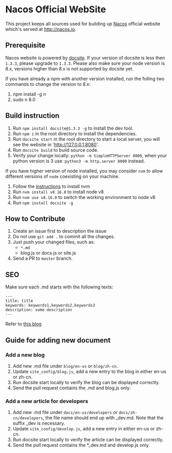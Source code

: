 # Nacos Official WebSite

This project keeps all sources used for building up [Nacos](https://github.com/alibaba/nacos) official website which's served at http://nacos.io.

## Prerequisite

Nacos website is powered by [docsite](https://github.com/txd-team/docsite). If your version of docsite is less then `1.3.3`, please upgrade to `1.3.3`. Please also make sure your node version is 8.x, versions higher than 8.x is not supported by docsite yet.

If you have already a npm with another version installed, run the folling two commands to change the version to 8.x:
1. npm install -g n
2. sudo n 8.0

## Build instruction

1. Run `npm install docsite@1.3.3 -g` to install the dev tool.
2. Run `npm i` in the root directory to install the dependencies.
3. Run `docsite start` in the root directory to start a local server, you will see the website in 'http://127.0.0.1:8080'.
4. Run `docsite build` to build source code.
5. Verify your change locally: `python -m SimpleHTTPServer 8000`, when your python version is 3 use :`python3 -m http.server 8000` instead.

If you have higher version of node installed, you may consider `nvm` to allow different versions of `node` coexisting on your machine.

1. Follow the [instructions](http://nvm.sh) to install nvm
2. Run `nvm install v8.16.0` to install node v8
3. Run `nvm use v8.16.0` to switch the working environment to node v8
4. Run `npm install docsite -g`

## How to Contribute

1. Create an issue first to description the issue
2. Do not use `git add .` to commit all the changes.
3. Just push your changed files, such as:
    * `*.md`
    * blog.js or docs.js or site.js
4. Send a PR to `master` branch.

## SEO

Make sure each .md starts with the following texts:

```
---
title: title
keywords: keywords1,keywords2,keywords3
description: some description
---
```

Refer to [this blog](/blog/zh-cn/nacos.md)

## Guide for adding new document

### Add a new blog

1. Add new .md file under `blog/en-us` or `blog/zh-cn`.
2. Update `site_config/blog.js`, add a new entry to the blog in either en-us or zh-cn.
3. Run docsite start locally to verify the blog can be displayed correctly.
4. Send the pull request contains the .md and blog.js only.

### Add a new article for developers

1. Add new .md file under `docs/en-us/developers` or `docs/zh-cn/developers`, the file name should end up with _dev.md. Note that the suffix _dev is necessary.
2. Update `site_config/develop.js`, add a new entry in either en-us or zh-cn.
3. Run docsite start locally to verify the article can be displayed correctly.
4. Send the pull request contains the *_dev.md and develop.js only.
